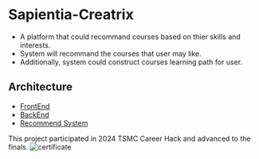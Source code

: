 # Sapientia-Creatrix

* A platform that could recommand courses based on thier skills and interests.
* System will recommand the courses that user may like.
* Additionally, system could construct courses learning path for user.

## Architecture
* [FrontEnd](https://github.com/Sapientia-Creatrix/FrontEnd)
* [BackEnd](https://github.com/Sapientia-Creatrix/BackEnd)
* [Recommend System](https://github.com/Sapientia-Creatrix/RecommendSystem)

This project participated in 2024 TSMC Career Hack and advanced to the finals.
![certificate](https://github.com/Sapientia-Creatrix/.github/blob/main/certificate.png=200*500)
